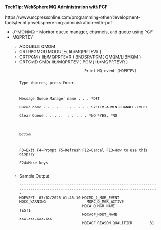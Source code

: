 <h4>TechTip: WebSphere MQ Administration with PCF</h4>
https://www.mcpressonline.com/programming-other/development-tools/techtip-websphere-mq-administration-with-pcf
<ul>
<li>JYMONMQ -  Monitor queue manager, channels, and queue using PCF</li>
<li>MQPRTEV</li>
<ul>
  <li>ADDLIBLE QMQM
  <li>CRTRPGMOD MODULE( lib/MQPRTEVR )</li>
  <li>CRTPGM ( lib/MQPRTEVR ) BNDSRVPGM( QMQM/LIBMQM )</li>
  <li>CRTCMD CMD( lib/MQPRTEV ) PGM( lib/MQPRTEVR )</li>
  <code>
                              Print MQ event (MQPRTEV)                           
                                                                               
 Type choices, press Enter.                                                    
                                                                               
 Message Queue Manager name . . .   *DFT                                       
 Queue name . . . . . . . . . . .   SYSTEM.ADMIN.CHANNEL.EVENT                 
 Clear Queue  . . . . . . . . . .   *NO           *YES, *NO                    
                                                                               
                                                                               
                                                                               
                                                                               
                                                                               
                                                                               
                                                                               
                                                                               
                                                                               
                                                                               
                                                                               
                                                                               
                                                                               
                                                                         Bottom
 F3=Exit   F4=Prompt   F5=Refresh   F12=Cancel   F13=How to use this display   
 F24=More keys                                                                 
  </code>
<li>Sample Output</li>
<code>
-------------------------------------------------------------------------------------------------------------------------------
MQEVENT  05/02/2025 01:45:10 MQCMD_Q_MGR_EVENT              MQCC_WARNING                   MQRC_Q_MGR_ACTIVE                   
                             MQCA_Q_MGR_NAME                TEST1                                                              
                             MQCACF_HOST_NAME               xxx.xxx.xxx.xxx                                                
                             MQIACF_REASON_QUALIFIER        31                                                                 
</code>
</ul>
</ul>
